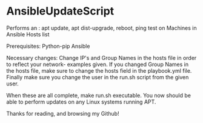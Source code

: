 # AnsibleUpdateScript
Performs an : apt update, apt dist-upgrade,  reboot, ping test on Machines in Ansible Hosts list

Prerequisites: 
Python-pip
Ansible

Necessary changes:
Change IP's and Group Names in the hosts file in order to reflect your network- examples given. 
If you changed Group Names in the hosts file, make sure to change the hosts field in the playbook.yml file.
Finally make sure you change the user in the run.sh script from the given user.  

When these are all complete, make run.sh executable. You now should be able to perform updates on any Linux systems running APT.

Thanks for reading, and browsing my Github!
